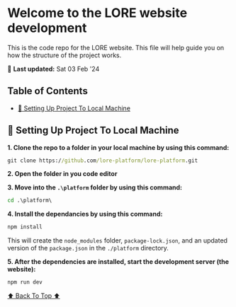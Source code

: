 # Welcome to the LORE website development
This is the code repo for the LORE website. This file will help guide you on how the structure of the project works. 

📆 **Last updated:** Sat 03 Feb '24

## Table of Contents

- [🍇 Setting Up Project To Local Machine](#🍇-setting-up-project-to-local-machine)

## 🍇 Setting Up Project To Local Machine

**1. Clone the repo to a folder in your local machine by using this command:**

```cmd
git clone https://github.com/lore-platform/lore-platform.git
```

**2. Open the folder in you code editor**

**3. Move into the `.\platform` folder by using this command:**

```cmd
cd .\platform\
```

**4. Install the dependancies by using this command:**

```cmd
npm install
```

This will create the `node_modules` folder, `package-lock.json`, and an updated version of the `package.json` in the `./platform` directory.

**5. After the dependencies are installed, start the development server (the website):**

```cmd
npm run dev
```
[⬆️ Back To Top ⬆️](#welcome-to-the-lore-website-development)